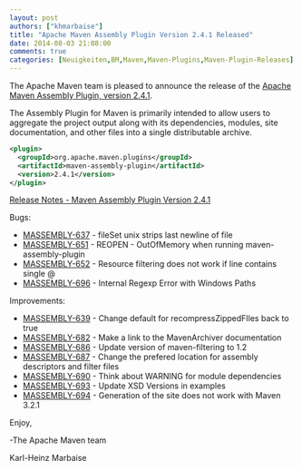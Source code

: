 ```yaml
---
layout: post
authors: ["khmarbaise"]
title: "Apache Maven Assembly Plugin Version 2.4.1 Released"
date: 2014-08-03 21:08:00
comments: true
categories: [Neuigkeiten,BM,Maven,Maven-Plugins,Maven-Plugin-Releases]
---
```

The Apache Maven team is pleased to announce the release of the 
[Apache Maven Assembly Plugin, version 2.4.1](https://maven.apache.org/plugins/maven-assembly-plugin).

The Assembly Plugin for Maven is primarily intended to allow users to aggregate
the project output along with its dependencies, modules, site documentation,
and other files into a single distributable archive.

```xml
<plugin>
  <groupId>org.apache.maven.plugins</groupId>
  <artifactId>maven-assembly-plugin</artifactId>
  <version>2.4.1</version>
</plugin>
```
<!-- more -->

[Release Notes - Maven Assembly Plugin Version 2.4.1](http://jira.codehaus.org/secure/ReleaseNote.jspa?projectId=11126&version=20438)

Bugs:

 * [MASSEMBLY-637](https://issues.apache.org/jira/browse/MASSEMBLY-637) - fileSet <lineEnding>unix</lineEnding> strips last newline of file
 * [MASSEMBLY-651](https://issues.apache.org/jira/browse/MASSEMBLY-651) - REOPEN - OutOfMemory when running maven-assembly-plugin
 * [MASSEMBLY-652](https://issues.apache.org/jira/browse/MASSEMBLY-652) - Resource filtering does not work if line contains single @
 * [MASSEMBLY-696](https://issues.apache.org/jira/browse/MASSEMBLY-696) - Internal Regexp Error with Windows Paths

Improvements:

 * [MASSEMBLY-639](https://issues.apache.org/jira/browse/MASSEMBLY-639) - Change default for recompressZippedFIles back to true
 * [MASSEMBLY-682](https://issues.apache.org/jira/browse/MASSEMBLY-682) - Make a link to the MavenArchiver documentation
 * [MASSEMBLY-686](https://issues.apache.org/jira/browse/MASSEMBLY-686) - Update version of maven-filtering to 1.2
 * [MASSEMBLY-687](https://issues.apache.org/jira/browse/MASSEMBLY-687) - Change the prefered location for assembly descriptors and filter files
 * [MASSEMBLY-690](https://issues.apache.org/jira/browse/MASSEMBLY-690) - Think about WARNING for module dependencies
 * [MASSEMBLY-693](https://issues.apache.org/jira/browse/MASSEMBLY-693) - Update XSD Versions in examples
 * [MASSEMBLY-694](https://issues.apache.org/jira/browse/MASSEMBLY-694) - Generation of the site does not work with Maven 3.2.1

Enjoy,

-The Apache Maven team

Karl-Heinz Marbaise
